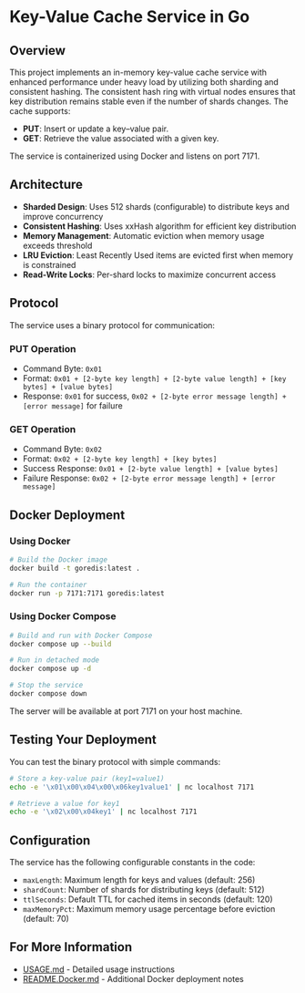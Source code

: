 # Key-Value Cache Service in Go

## Overview
This project implements an in-memory key-value cache service with enhanced performance under heavy load by utilizing both sharding and consistent hashing. The consistent hash ring with virtual nodes ensures that key distribution remains stable even if the number of shards changes. The cache supports:
- **PUT**: Insert or update a key–value pair.
- **GET**: Retrieve the value associated with a given key.

The service is containerized using Docker and listens on port 7171.

## Architecture
- **Sharded Design**: Uses 512 shards (configurable) to distribute keys and improve concurrency
- **Consistent Hashing**: Uses xxHash algorithm for efficient key distribution 
- **Memory Management**: Automatic eviction when memory usage exceeds threshold
- **LRU Eviction**: Least Recently Used items are evicted first when memory is constrained
- **Read-Write Locks**: Per-shard locks to maximize concurrent access

## Protocol

The service uses a binary protocol for communication:

### PUT Operation
- Command Byte: `0x01`
- Format: `0x01 + [2-byte key length] + [2-byte value length] + [key bytes] + [value bytes]`
- Response: `0x01` for success, `0x02 + [2-byte error message length] + [error message]` for failure

### GET Operation
- Command Byte: `0x02`
- Format: `0x02 + [2-byte key length] + [key bytes]`
- Success Response: `0x01 + [2-byte value length] + [value bytes]`
- Failure Response: `0x02 + [2-byte error message length] + [error message]`

## Docker Deployment

### Using Docker

```bash
# Build the Docker image
docker build -t goredis:latest .

# Run the container
docker run -p 7171:7171 goredis:latest
```

### Using Docker Compose

```bash
# Build and run with Docker Compose
docker compose up --build

# Run in detached mode
docker compose up -d

# Stop the service
docker compose down
```

The server will be available at port 7171 on your host machine.

## Testing Your Deployment

You can test the binary protocol with simple commands:

```bash
# Store a key-value pair (key1=value1)
echo -e '\x01\x00\x04\x00\x06key1value1' | nc localhost 7171

# Retrieve a value for key1
echo -e '\x02\x00\x04key1' | nc localhost 7171
```

## Configuration

The service has the following configurable constants in the code:

- `maxLength`: Maximum length for keys and values (default: 256)
- `shardCount`: Number of shards for distributing keys (default: 512)
- `ttlSeconds`: Default TTL for cached items in seconds (default: 120)
- `maxMemoryPct`: Maximum memory usage percentage before eviction (default: 70)


## For More Information

- [USAGE.md](USAGE.md) - Detailed usage instructions
- [README.Docker.md](README.Docker.md) - Additional Docker deployment notes